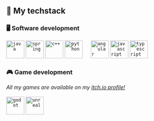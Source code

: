 <h2>🔧 My techstack</h2>
<h3>🖥️ Software development</h3>
<code><img height="48" alt="java" src="https://user-images.githubusercontent.com/25181517/117201156-9a724800-adec-11eb-9a9d-3cd0f67da4bc.png"></code>
<code><img height="48" alt="spring" src="https://user-images.githubusercontent.com/25181517/117201470-f6d56780-adec-11eb-8f7c-e70e376cfd07.png"></code>
<code><img height="48" alt="c++" src="https://user-images.githubusercontent.com/25181517/192106073-90fffafe-3562-4ff9-a37e-c77a2da0ff58.png"></code>
<code><img height="48" alt="python" src="https://user-images.githubusercontent.com/25181517/183423507-c056a6f9-1ba8-4312-a350-19bcbc5a8697.png"></code>
&emsp;
<code><img height="48" alt="angular" src="https://user-images.githubusercontent.com/25181517/183890595-779a7e64-3f43-4634-bad2-eceef4e80268.png"></code>
<code><img height="48" alt="javascript" src="https://user-images.githubusercontent.com/25181517/117447155-6a868a00-af3d-11eb-9cfe-245df15c9f3f.png"></code>
<code><img height="48" alt="typescript" src="https://user-images.githubusercontent.com/25181517/183890598-19a0ac2d-e88a-4005-a8df-1ee36782fde1.png"></code>
<br>
<h3>🎮 Game development</h3>
<i>All my games are available on my <a href="https://forklovee.itch.io/">itch.io profile!</a></i><br><br>
<code><img height="48" alt="godot" src="https://user-images.githubusercontent.com/25181517/193427942-3abc320a-1c9e-4316-bac0-cb8b280b669f.png"></code>
<code><img height="48" alt="unreal" src="https://github.com/marwin1991/profile-technology-icons/assets/136815194/8470f340-0495-47c2-a95c-3c873e329c00"></code>

